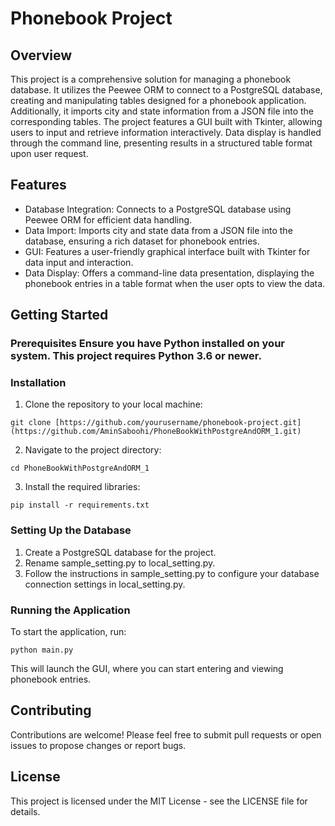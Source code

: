 # Phonebook Project 
## Overview 
This project is a comprehensive solution for managing a phonebook database. It utilizes the Peewee ORM to connect to a PostgreSQL database, creating and manipulating tables designed for a phonebook application. Additionally, it imports city and state information from a JSON file into the corresponding tables. The project features a GUI built with Tkinter, allowing users to input and retrieve information interactively. Data display is handled through the command line, presenting results in a structured table format upon user request. 
## Features 
- Database Integration: Connects to a PostgreSQL database using Peewee ORM for efficient data handling.
- Data Import: Imports city and state data from a JSON file into the database, ensuring a rich dataset for phonebook entries.
- GUI: Features a user-friendly graphical interface built with Tkinter for data input and interaction.
- Data Display: Offers a command-line data presentation, displaying the phonebook entries in a table format when the user opts to view the data. 
## Getting Started 
### Prerequisites Ensure you have Python installed on your system. This project requires Python 3.6 or newer. 
### Installation 
1. Clone the repository to your local machine:

```
git clone [https://github.com/yourusername/phonebook-project.git](https://github.com/AminSaboohi/PhoneBookWithPostgreAndORM_1.git)
```



2. Navigate to the project directory: 

```
cd PhoneBookWithPostgreAndORM_1
```

3. Install the required libraries:

```
pip install -r requirements.txt
```

### Setting Up the Database 
1. Create a PostgreSQL database for the project.
2. Rename sample_setting.py to local_setting.py.
3. Follow the instructions in sample_setting.py to configure your database connection settings in local_setting.py.
### Running the Application 
To start the application, run: 

```
python main.py
```

This will launch the GUI, where you can start entering and viewing phonebook entries. 
## Contributing
Contributions are welcome! Please feel free to submit pull requests or open issues to propose changes or report bugs. 
## License
This project is licensed under the MIT License - see the LICENSE file for details. 


